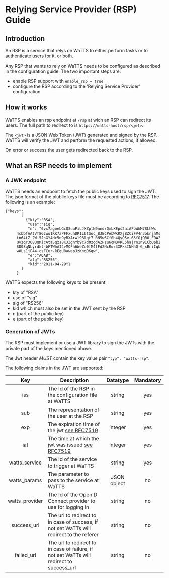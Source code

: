 # Relying Service Provider (RSP) Guide
## Introduction
An RSP is a service that relys on WaTTS to either perform tasks or to authenticate users
for it, or both.

Any RSP that wants to rely on WaTTS needs to be configured as described in the configuration guide.
The two important steps are:
- enable RSP support with `enable_rsp = true`
- configure the RSP according to the 'Relying Service Provider' configuration

## How it works
WaTTS enables an rsp endpoint at `/rsp` at wich an RSP can redirect its users.
The full path to redirect to is `https://watts-host/rsp/<jwt>`.

The `<jwt>` is a JSON Web Token (JWT) generated and signed by the RSP.
WaTTS will verify the JWT and perform the requested actions, if allowed.

On error or success the user gets redirected back to the RSP.


## What an RSP needs to implement
### A JWK endpoint
WaTTS needs an endpoint to fetch the public keys used to sign the JWT.
The json format of the plublic keys file must be according to
[RFC7517](https://tools.ietf.org/html/rfc7517). The following is an example:
```
{"keys":
       [
         {"kty":"RSA",
          "use":"sig",
          "n": "0vx7agoebGcQSuuPiLJXZptN9nndrQmbXEps2aiAFbWhM78LhWx
     4cbbfAAtVT86zwu1RK7aPFFxuhDR1L6tSoc_BJECPebWKRXjBZCiFV4n3oknjhMs
     tn64tZ_2W-5JsGY4Hc5n9yBXArwl93lqt7_RN5w6Cf0h4QyQ5v-65YGjQR0_FDW2
     QvzqY368QQMicAtaSqzs8KJZgnYb9c7d0zgdAZHzu6qMQvRL5hajrn1n91CbOpbI
     SD08qNLyrdkt-bFTWhAI4vMQFh6WeZu0fM4lFd2NcRwr3XPksINHaQ-G_xBniIqb
     w0Ls1jF44-csFCur-kEgU8awapJzKnqDKgw",
          "e":"AQAB",
          "alg":"RS256",
          "kid":"2011-04-29"}
       ]
     }
```
WaTTS expects the following keys to be present:
 - kty of "RSA"
 - use of "sig"
 - alg of "RS256"
 - kid which must also be set in the JWT sent by the RSP
 - n (part of the public key)
 - e (part of the public key)

### Generation of JWTs
The RSP must implement or use a JWT library to sign the JWTs with the private part of the keys
mentioned above.

The Jwt header *MUST* contain the key value pair `"typ": "watts-rsp"`.

The following claims in the JWT are supported:

| Key | Description | Datatype | Mandatory |
| :---: | --- | :---: | :---: |
| iss | The Id of the RSP in the configuration file at WaTTS | string | yes |
| sub | The representation of the user at the RSP | string | yes |
| exp | The expiration time of the jwt [see RFC7519](https://tools.ietf.org/html/rfc7519#section-4.1.4) | integer | yes |
| iat | The time at which the jwt was issued [see RFC7519](https://tools.ietf.org/html/rfc7519#section-4.1.6) | integer | yes |
| watts_service | The Id of the service to trigger at WaTTS | string | yes |
| watts_params | The parameter to pass to the service at WaTTS | JSON object | no |
| watts_provider | The Id of the OpenID Connect provider to use for logging in | string | no |
| success_url | The url to redirect to in case of success, if not set WaTTs will redirect to the referer | string | no |
| failed_url | The url to redirect to in case of failure, if not set WaTTs will redirect to success_url | string | no |
